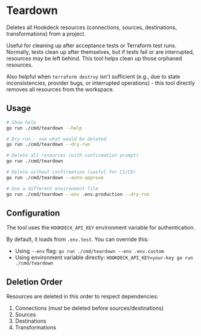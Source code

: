 # Teardown

Deletes all Hookdeck resources (connections, sources, destinations, transformations) from a project. 

Useful for cleaning up after acceptance tests or Terraform test runs. Normally, tests clean up after themselves, but if tests fail or are interrupted, resources may be left behind. This tool helps clean up those orphaned resources.

Also helpful when `terraform destroy` isn't sufficient (e.g., due to state inconsistencies, provider bugs, or interrupted operations) - this tool directly removes all resources from the workspace.

## Usage

```bash
# Show help
go run ./cmd/teardown --help

# Dry run - see what would be deleted
go run ./cmd/teardown --dry-run

# Delete all resources (with confirmation prompt)
go run ./cmd/teardown

# Delete without confirmation (useful for CI/CD)
go run ./cmd/teardown --auto-approve

# Use a different environment file
go run ./cmd/teardown --env .env.production --dry-run
```

## Configuration

The tool uses the `HOOKDECK_API_KEY` environment variable for authentication.

By default, it loads from `.env.test`. You can override this:
- Using `--env` flag: `go run ./cmd/teardown --env .env.custom`
- Using environment variable directly: `HOOKDECK_API_KEY=your-key go run ./cmd/teardown`

## Deletion Order

Resources are deleted in this order to respect dependencies:
1. Connections (must be deleted before sources/destinations)
2. Sources
3. Destinations  
4. Transformations
